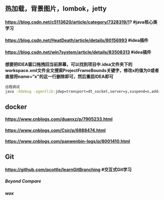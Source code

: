 ## 热加载，背景图片，lombok，jetty
#### https://blog.csdn.net/c5113620/article/category/7328319/1?  #java核心类学习
#### https://blog.csdn.net/HeatDeath/article/details/80156993  #idea插件
#### https://blog.csdn.net/win7system/article/details/83508313  #idea插件
#### 想要把IDEA窗口拖拽回当前屏幕，可以找到项目中.idea文件夹下的workspace.xml文件全文搜索ProjectFrameBounds关键字，修改x的值为0或者直接将name=“x”的这一行删除即可，然后重启IDEA即可
```cmd
远程调试
java -Xdebug -agentlib:jdwp=transport=dt_socket,server=y,suspend=n,address=20001 -Dfile.encoding=utf-8 -jar poplar.jar --server.port=20000
```
## docker
#### https://www.cnblogs.com/duanxz/p/7905233.html
#### https://www.cnblogs.com/Csir/p/6888474.html
#### https://www.cnblogs.com/panwenbin-logs/p/8001410.html

## Git
#### https://github.com/pcottle/learnGitBranching  #交互式Git学习

##### Beyond Compare  
##### wox
